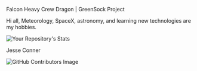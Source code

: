 Falcon Heavy Crew Dragon | GreenSock Project

Hi all,
Meteorology, SpaceX, astronomy, and learning new technologies are my hobbies. 

![Your Repository's Stats](https://github-readme-stats.vercel.app/api/top-langs/?username=Mr-Weatherman&theme=blue-green)

Jesse Conner 

![GitHub Contributors Image](https://contrib.rocks/image?repo=Mr-Weatherman/CIWB)
